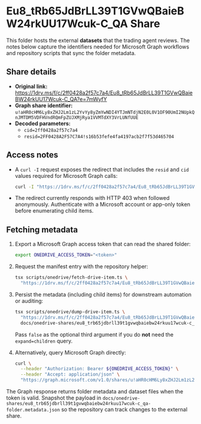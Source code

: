 # Eu8_tRb65JdBrLL39T1GVwQBaieBW24rkUU17Wcuk-C_QA Share

This folder hosts the external **datasets** that the trading agent reviews. The
notes below capture the identifiers needed for Microsoft Graph workflows and
repository scripts that sync the folder metadata.

## Share details

- **Original link:**
  https://1drv.ms/f/c/2ff0428a2f57c7a4/Eu8_tRb65JdBrLL39T1GVwQBaieBW24rkUU17Wcuk-C_QA?e=7mWyfY
- **Graph share identifier:**
  `u!aHR0cHM6Ly8xZHJ2Lm1zL2YvYy8yZmYwNDI4YTJmNTdjN2E0L0V1OF90UmI2NUpkQnJMTDM5VDFHVndRQmFpZUJXMjRya1VVMTdXY3VrLUNfUUE`
- **Decoded parameters:**
  - `cid=2ff0428a2f57c7a4`
  - `resid=2FF0428A2F57C7A4!s16b53fefe4fa4197acb2f7f53d465704`

## Access notes

- A `curl -I` request exposes the redirect that includes the `resid` and `cid`
  values required for Microsoft Graph calls:

  ```bash
  curl -I "https://1drv.ms/f/c/2ff0428a2f57c7a4/Eu8_tRb65JdBrLL39T1GVwQBaieBW24rkUU17Wcuk-C_QA"
  ```

- The redirect currently responds with HTTP 403 when followed anonymously.
  Authenticate with a Microsoft account or app-only token before enumerating
  child items.

## Fetching metadata

1. Export a Microsoft Graph access token that can read the shared folder:

   ```bash
   export ONEDRIVE_ACCESS_TOKEN="<token>"
   ```

2. Request the manifest entry with the repository helper:

   ```bash
   tsx scripts/onedrive/fetch-drive-item.ts \
     "https://1drv.ms/f/c/2ff0428a2f57c7a4/Eu8_tRb65JdBrLL39T1GVwQBaieBW24rkUU17Wcuk-C_QA"
   ```

3. Persist the metadata (including child items) for downstream automation or
   auditing:

   ```bash
   tsx scripts/onedrive/dump-drive-item.ts \
     "https://1drv.ms/f/c/2ff0428a2f57c7a4/Eu8_tRb65JdBrLL39T1GVwQBaieBW24rkUU17Wcuk-C_QA" \
     docs/onedrive-shares/eu8_trb65jdbrll39t1gvwqbaiebw24rkuu17wcuk-c_qa-folder.metadata.json
   ```

   Pass `false` as the optional third argument if you do **not** need the
   `expand=children` query.

4. Alternatively, query Microsoft Graph directly:

   ```bash
   curl \
     --header "Authorization: Bearer ${ONEDRIVE_ACCESS_TOKEN}" \
     --header "Accept: application/json" \
     "https://graph.microsoft.com/v1.0/shares/u!aHR0cHM6Ly8xZHJ2Lm1zL2YvYy8yZmYwNDI4YTJmNTdjN2E0L0V1OF90UmI2NUpkQnJMTDM5VDFHVndRQmFpZUJXMjRya1VVMTdXY3VrLUNfUUE/driveItem?expand=children"
   ```

The Graph response returns folder metadata and dataset files when the token is
valid. Snapshot the payload in
`docs/onedrive-shares/eu8_trb65jdbrll39t1gvwqbaiebw24rkuu17wcuk-c_qa-folder.metadata.json`
so the repository can track changes to the external share.
